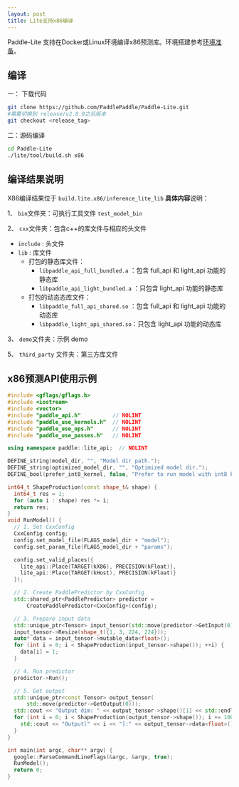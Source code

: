 ```yaml
---
layout: post
title: Lite支持x86编译
---
```


Paddle-Lite 支持在Docker或Linux环境编译x86预测库。环境搭建参考[环境准备](../source_compile)。

 ## 编译

 一： 下载代码
```bash
git clone https://github.com/PaddlePaddle/Paddle-Lite.git
#需要切换到 release/v2.0.0之后版本
git checkout <release_tag>
```

二：源码编译

```bash
cd Paddle-Lite
./lite/tool/build.sh x86
```

## 编译结果说明

X86编译结果位于 `build.lite.x86/inference_lite_lib`
**具体内容**说明：

1、 `bin`文件夹：可执行工具文件 `test_model_bin`

2、 `cxx`文件夹：包含c++的库文件与相应的头文件

- `include`  : 头文件
- `lib` : 库文件
  - 打包的静态库文件：
    - `libpaddle_api_full_bundled.a`  ：包含 full_api 和 light_api 功能的静态库
    - `libpaddle_api_light_bundled.a` ：只包含 light_api 功能的静态库
  - 打包的动态态库文件：
    - `libpaddle_full_api_shared.so` ：包含 full_api 和 light_api 功能的动态库
    - `libpaddle_light_api_shared.so`：只包含 light_api 功能的动态库

3、 `demo`文件夹：示例 demo 

5、 `third_party` 文件夹：第三方库文件

## x86预测API使用示例

```C++
#include <gflags/gflags.h>
#include <iostream>
#include <vector>
#include "paddle_api.h"          // NOLINT
#include "paddle_use_kernels.h"  // NOLINT
#include "paddle_use_ops.h"      // NOLINT
#include "paddle_use_passes.h"   // NOLINT

using namespace paddle::lite_api;  // NOLINT

DEFINE_string(model_dir, "", "Model dir path.");
DEFINE_string(optimized_model_dir, "", "Optimized model dir.");
DEFINE_bool(prefer_int8_kernel, false, "Prefer to run model with int8 kernels");

int64_t ShapeProduction(const shape_t& shape) {
  int64_t res = 1;
  for (auto i : shape) res *= i;
  return res;
}
void RunModel() {
  // 1. Set CxxConfig
  CxxConfig config;
  config.set_model_file(FLAGS_model_dir + "model");
  config.set_param_file(FLAGS_model_dir + "params");

  config.set_valid_places({
    lite_api::Place{TARGET(kX86), PRECISION(kFloat)},
    lite_api::Place{TARGET(kHost), PRECISION(kFloat)}
  });

  // 2. Create PaddlePredictor by CxxConfig
  std::shared_ptr<PaddlePredictor> predictor =
      CreatePaddlePredictor<CxxConfig>(config);

  // 3. Prepare input data
  std::unique_ptr<Tensor> input_tensor(std::move(predictor->GetInput(0)));
  input_tensor->Resize(shape_t({1, 3, 224, 224}));
  auto* data = input_tensor->mutable_data<float>();
  for (int i = 0; i < ShapeProduction(input_tensor->shape()); ++i) {
    data[i] = 1;
  }

  // 4. Run predictor
  predictor->Run();

  // 5. Get output
  std::unique_ptr<const Tensor> output_tensor(
      std::move(predictor->GetOutput(0)));
  std::cout << "Output dim: " << output_tensor->shape()[1] << std::endl;
  for (int i = 0; i < ShapeProduction(output_tensor->shape()); i += 100) {
    std::cout << "Output[" << i << "]:" << output_tensor->data<float>()[i] << std::endl;
  }
}

int main(int argc, char** argv) {
  google::ParseCommandLineFlags(&argc, &argv, true);
  RunModel();
  return 0;
}
```
